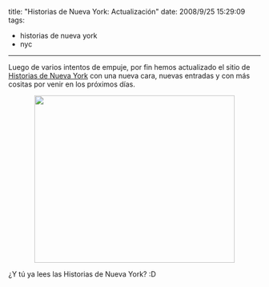 title: "Historias de Nueva York: Actualización"
date: 2008/9/25 15:29:09
tags:
- historias de nueva york
- nyc
---
Luego de varios intentos de empuje, por fin hemos actualizado el sitio de <a href="http://historiasdenuevayork.com/">Historias de Nueva York</a> con una nueva cara, nuevas entradas y con más cositas por venir en los próximos días.

<div align="center"><a href="http://historiasdenuevayork.com"><img class="aligncenter size-full wp-image-663" title="scr_historiasny" src="http://damog.net/old/axiombox/2008/09/scr_historiasny.jpg" alt="" width="400" height="334" /></a></div>

¿Y tú ya lees las Historias de Nueva York? :D